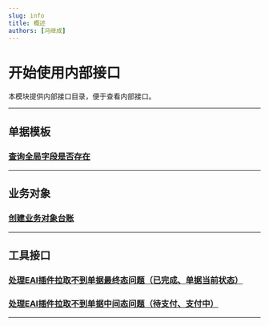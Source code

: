 ```yaml
---
slug: info
title: 概述
authors: [冯继成]
---
```


# 开始使用内部接口

本模块提供内部接口目录，便于查看内部接口。

---
## 单据模板
### [查询全局字段是否存在](/docs/open-api/forms/get-customs-param-checkProperty)

---
## 业务对象
### [创建业务对象台账](/docs/open-api/datalink/inside-createLedger)

---
## 工具接口
### [处理EAI插件拉取不到单据最终态问题（已完成、单据当前状态）](/docs/open-api/tools/flowDetails-stuckFlow) 

### [处理EAI插件拉取不到单据中间态问题（待支付、支付中）](/docs/open-api/tools/setDataBase)

---






